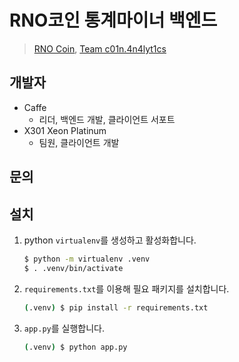 # RNO코인 통계마이너 백엔드
> [RNO Coin](https://rnocoin.com/), [Team c01n.4n4lyt1cs](https://coinanalytics.dev)

## 개발자
- Caffe
    - 리더, 백엔드 개발, 클라이언트 서포트
- X301 Xeon Platinum
    - 팀원, 클라이언트 개발
    
## 문의

## 설치
1. python `virtualenv`를 생성하고 활성화합니다.
    ```bash
    $ python -m virtualenv .venv
    $ . .venv/bin/activate
    ```

2. `requirements.txt`를 이용해 필요 패키지를 설치합니다.
    ```bash
    (.venv) $ pip install -r requirements.txt
    ```

3. `app.py`를 실행합니다.
    ```bash
    (.venv) $ python app.py
    ```
